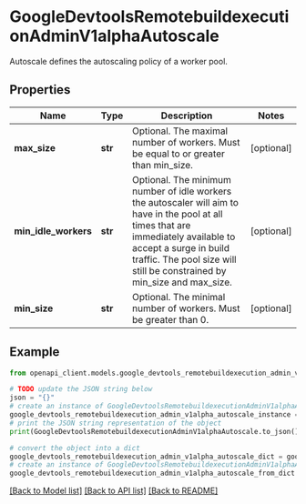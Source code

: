 # GoogleDevtoolsRemotebuildexecutionAdminV1alphaAutoscale

Autoscale defines the autoscaling policy of a worker pool.

## Properties

Name | Type | Description | Notes
------------ | ------------- | ------------- | -------------
**max_size** | **str** | Optional. The maximal number of workers. Must be equal to or greater than min_size. | [optional] 
**min_idle_workers** | **str** | Optional. The minimum number of idle workers the autoscaler will aim to have in the pool at all times that are immediately available to accept a surge in build traffic. The pool size will still be constrained by min_size and max_size. | [optional] 
**min_size** | **str** | Optional. The minimal number of workers. Must be greater than 0. | [optional] 

## Example

```python
from openapi_client.models.google_devtools_remotebuildexecution_admin_v1alpha_autoscale import GoogleDevtoolsRemotebuildexecutionAdminV1alphaAutoscale

# TODO update the JSON string below
json = "{}"
# create an instance of GoogleDevtoolsRemotebuildexecutionAdminV1alphaAutoscale from a JSON string
google_devtools_remotebuildexecution_admin_v1alpha_autoscale_instance = GoogleDevtoolsRemotebuildexecutionAdminV1alphaAutoscale.from_json(json)
# print the JSON string representation of the object
print(GoogleDevtoolsRemotebuildexecutionAdminV1alphaAutoscale.to_json())

# convert the object into a dict
google_devtools_remotebuildexecution_admin_v1alpha_autoscale_dict = google_devtools_remotebuildexecution_admin_v1alpha_autoscale_instance.to_dict()
# create an instance of GoogleDevtoolsRemotebuildexecutionAdminV1alphaAutoscale from a dict
google_devtools_remotebuildexecution_admin_v1alpha_autoscale_from_dict = GoogleDevtoolsRemotebuildexecutionAdminV1alphaAutoscale.from_dict(google_devtools_remotebuildexecution_admin_v1alpha_autoscale_dict)
```
[[Back to Model list]](../README.md#documentation-for-models) [[Back to API list]](../README.md#documentation-for-api-endpoints) [[Back to README]](../README.md)


